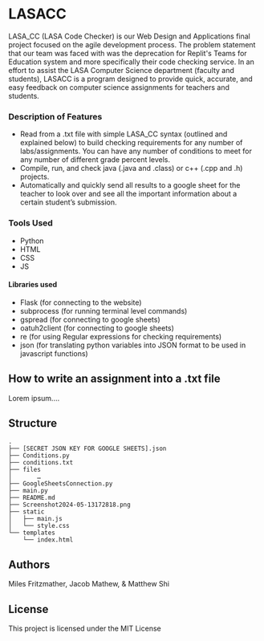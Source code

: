 # LASACC
LASA_CC (LASA Code Checker) is our Web Design and Applications final project focused on the agile development process. The problem statement that our team was faced with was the deprecation for Replit's Teams for Education system and more specifically their code checking service. In an effort to assist the LASA Computer Science department (faculty and students), LASACC is a program designed to provide quick, accurate, and easy feedback on computer science assignments for teachers and students.

### Description of Features
- Read from a .txt file with simple LASA_CC syntax (outlined and explained below) to build checking requirements for any number of labs/assignments. You can have any number of conditions to meet for any number of different grade percent levels.
- Compile, run, and check java (.java and .class) or c++ (.cpp and .h) projects.
- Automatically and quickly send all results to a google sheet for the teacher to look over and see all the important information about a certain student’s submission.

### Tools Used
- Python
- HTML
- CSS
- JS

#### Libraries used
- Flask (for connecting to the website)
- subprocess (for running terminal level commands)
- gspread (for connecting to google sheets)
- oatuh2client (for connecting to google sheets)
- re (for using Regular expressions for checking requirements)
- json (for translating python variables into JSON format to be used in javascript functions)

## How to write an assignment into a .txt file
Lorem ipsum....

## Structure
```
.
├── [SECRET JSON KEY FOR GOOGLE SHEETS].json
├── Conditions.py
├── conditions.txt
├── files
│   	…
├── GoogleSheetsConnection.py
├── main.py
├── README.md
├── Screenshot2024-05-13172818.png
├── static
│   ├── main.js
│   └── style.css
└── templates
    └── index.html
```

## Authors

Miles Fritzmather, Jacob Mathew, & Matthew Shi

## License

This project is licensed under the MIT License


